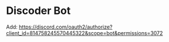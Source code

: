 # Discoder Bot

Add: https://discord.com/oauth2/authorize?client_id=814758245570445322&scope=bot&permissions=3072 

